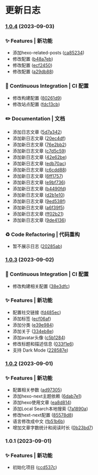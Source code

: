 
  #  更新日志
  
### [1.0.4](https://github.com/FlyingCaiChong/hexo-blog/compare/v1.0.3...v1.0.4) (2023-09-03)


### ✨ Features | 新功能

* 添加hexo-related-posts ([ca85234](https://github.com/FlyingCaiChong/hexo-blog/commit/ca852349a6d3e13efb10f3b2176e9d7d45e14043))
* 修改配置 ([b48a7eb](https://github.com/FlyingCaiChong/hexo-blog/commit/b48a7ebf1a322c0f2bb414459249a4e3dcb938c9))
* 修改配置 ([ecf2450](https://github.com/FlyingCaiChong/hexo-blog/commit/ecf2450c2685a5a264aa158d2b7c315e295747ce))
* 修改配置 ([a29db88](https://github.com/FlyingCaiChong/hexo-blog/commit/a29db889196b4d49c76002b54ea60a3e9bbc20d2))


### 👷 Continuous Integration | CI 配置

* 修改构建配置 ([80261d9](https://github.com/FlyingCaiChong/hexo-blog/commit/80261d91b9d6969e8988b2010d71331e296f744a))
* 修改站点配置 ([fdc13cb](https://github.com/FlyingCaiChong/hexo-blog/commit/fdc13cba7429a48a264957f57ca05a234a618aa7))


### ✏️ Documentation | 文档

* 添加日志文章 ([5d7a342](https://github.com/FlyingCaiChong/hexo-blog/commit/5d7a34209abb3707e0cd6eb263a644e2bbc72100))
* 添加新日志文章 ([20ec4df](https://github.com/FlyingCaiChong/hexo-blog/commit/20ec4dfc75608587dca4bba9ab2defd6c73dd9ec))
* 添加新日志文章 ([76e2bb2](https://github.com/FlyingCaiChong/hexo-blog/commit/76e2bb2a9877378e68df0678279f2e23834c790d))
* 添加新日志文章 ([c7d5c59](https://github.com/FlyingCaiChong/hexo-blog/commit/c7d5c59d875be3f3599952d2e84f0cfd095410b9))
* 添加新日志文章 ([42e62be](https://github.com/FlyingCaiChong/hexo-blog/commit/42e62be5bb7a2fe334d0ab6bbe72e12cb0571ba4))
* 添加新日志文章 ([edb70ac](https://github.com/FlyingCaiChong/hexo-blog/commit/edb70acf0a25614cfab25e55393c736b03f96a44))
* 添加新日志文章 ([c6cdd88](https://github.com/FlyingCaiChong/hexo-blog/commit/c6cdd88066e688337a225466bc31ce7ac3c9fb4d))
* 添加新日志文章 ([6ff1757](https://github.com/FlyingCaiChong/hexo-blog/commit/6ff1757c86224a5d921805798b6d97f112d7d258))
* 添加新日志文章 ([e9bf736](https://github.com/FlyingCaiChong/hexo-blog/commit/e9bf7363047122a1f035adcaafa2f5edc7e2be12))
* 添加新日志文章 ([b4490fd](https://github.com/FlyingCaiChong/hexo-blog/commit/b4490fd9be295dc347e92e3837ee191ad276a377))
* 添加新日志文章 ([d2b1e10](https://github.com/FlyingCaiChong/hexo-blog/commit/d2b1e106cf65e92c37f94128dfd054d2c9ba4f61))
* 添加新日志文章 ([9ed538f](https://github.com/FlyingCaiChong/hexo-blog/commit/9ed538f47550ff11d20777be18778b3ae116bbda))
* 添加新日志文章 ([a6f39f5](https://github.com/FlyingCaiChong/hexo-blog/commit/a6f39f5d28f845f03fc13cd5bd5e358a7f94bc5b))
* 添加新日志文章 ([ff02b21](https://github.com/FlyingCaiChong/hexo-blog/commit/ff02b21c5d135f5de2490a616745a3803e219619))
* 添加新日志文章 ([9de4136](https://github.com/FlyingCaiChong/hexo-blog/commit/9de4136661ebcba9be4419de8687f974040d820c))


### ♻️ Code Refactoring | 代码重构

* 暂不展示日志 ([20285ab](https://github.com/FlyingCaiChong/hexo-blog/commit/20285ab15bda9e58bf704c18b7d1e3cc87d699e3))

### [1.0.3](https://github.com/FlyingCaiChong/hexo-blog/compare/v1.0.2...v1.0.3) (2023-09-02)


### 👷 Continuous Integration | CI 配置

* 修改构建相关配置 ([38e3dfc](https://github.com/FlyingCaiChong/hexo-blog/commit/38e3dfcc4f7c52ef3b30cdc7d049b6b045f3e57e))


### ✨ Features | 新功能

* 配置社交链接 ([fd485ec](https://github.com/FlyingCaiChong/hexo-blog/commit/fd485ec595ada81b396351eaf058a3a7a33fae36))
* 添加标签 ([ecf06af](https://github.com/FlyingCaiChong/hexo-blog/commit/ecf06af9bc7171dc62ab51b30c0df4c10e804d40))
* 添加分类 ([e39e984](https://github.com/FlyingCaiChong/hexo-blog/commit/e39e984b1b5dd97a157e34a95dad3cbf422d9586))
* 添加关于 ([334eb8e](https://github.com/FlyingCaiChong/hexo-blog/commit/334eb8ed404f1d6a2d966b0571c8a69d52849965))
* 添加avatar头像 ([c5b1284](https://github.com/FlyingCaiChong/hexo-blog/commit/c5b12840646291055280b73306ba4aa39c8c016c))
* 修改标题和描述信息 ([033f1e6](https://github.com/FlyingCaiChong/hexo-blog/commit/033f1e632c7338ad1c844593dc1d84a96bc46377))
* 支持 Dark Mode ([228587e](https://github.com/FlyingCaiChong/hexo-blog/commit/228587ebc607b871f0a427e44ab0aecb8f284c56))

### [1.0.2](https://github.com/FlyingCaiChong/hexo-blog/compare/v1.0.1...v1.0.2) (2023-09-01)


### ✨ Features | 新功能

* 配置相关参数 ([ad97305](https://github.com/FlyingCaiChong/hexo-blog/commit/ad97305c3aab72fc7bb69ba7b60d3e6e0ba0e8c4))
* 添加hexo-next主题依赖 ([6dab7e1](https://github.com/FlyingCaiChong/hexo-blog/commit/6dab7e1e970ef37653dc0585de9b534e5758e971))
* 添加hexo使用文章 ([ea8d814](https://github.com/FlyingCaiChong/hexo-blog/commit/ea8d8141f21c703ba7abddde59b167c96ac193df))
* 添加Local Search本地搜索 ([7a1890a](https://github.com/FlyingCaiChong/hexo-blog/commit/7a1890a9c6fee701f18f556998d70e034bc1dd3c))
* 修改hext-next配置 ([85578d8](https://github.com/FlyingCaiChong/hexo-blog/commit/85578d8a39e1b56f92779fde7c77117dfdf9ba04))
* 语言修改成中文 ([fb51b6b](https://github.com/FlyingCaiChong/hexo-blog/commit/fb51b6b648a30598b7170a91fe0d53711b44a96d))
* 增加文章字数统计和阅读时长 ([0b23bd7](https://github.com/FlyingCaiChong/hexo-blog/commit/0b23bd752306f3e2fd1a3c808b97f22b69e627c7))

### 1.0.1 (2023-09-01)


### ✨ Features | 新功能

* 初始化项目 ([ccd537c](https://github.com/FlyingCaiChong/hexo-blog/commit/ccd537ca79f6d07485eacec96ac9365a599c0957))
